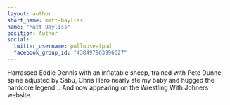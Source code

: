 ```yaml
---
layout: author
short_name: matt-bayliss
name: "Matt Bayliss"
position: Author
social:
  twitter_username: pullupseatpod
  facebook_group_id: "438497963996627"
---
```

Harrassed Eddie Dennis with an inflatable sheep, trained with Pete Dunne, spine adjusted by Sabu, Chris Hero nearly ate my baby and hugged the hardcore legend... And now appearing on the Wrestling With Johners website.
